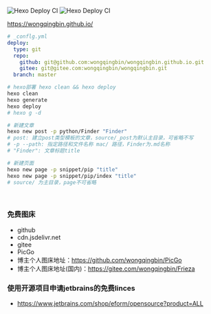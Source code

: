 ![Hexo Deploy CI](https://github.com/wongqingbin/blog/workflows/Hexo%20Deploy%20CI/badge.svg?branch=master&event=push)
![Hexo Deploy CI](https://github.com/wongqingbin/blog/workflows/Hexo%20Deploy%20CI/badge.svg?branch=master&event=repository_dispatch)

<https://wongqingbin.github.io/>

```YAML
# _conflg.yml
deploy:
  type: git
  repo:
    github: git@github.com:wongqingbin/wongqingbin.github.io.git
    gitee: git@gitee.com:wongqingbin/wongqingbin.git
  branch: master
```

```bash
# hexo部署 hexo clean && hexo deploy
hexo clean
hexo generate
hexo deploy
# hexo g -d
```

```bash
# 新建文章
hexo new post -p python/Finder "Finder"
# post: 建立post类型模板的文章，source/_post为默认主目录，可省略不写
# -p --path: 指定路径和文件名称 mac/ 路径，Finder为.md名称
# "Finder": 文章标题title

# 新建页面
hexo new page -p snippet/pip "title"
hexo new page -p snippet/pip/index "title"
# source/ 为主目录，page不可省略
```

<br>

### 免费图床

- github
- cdn.jsdelivr.net
- gitee
- PicGo
- 博主个人图床地址：<https://github.com/wongqingbin/PicGo>
- 博主个人图床地址(国内)：<https://gitee.com/wongqingbin/Frieza>

### 使用开源项目申请jetbrains的免费linces

- <https://www.jetbrains.com/shop/eform/opensource?product=ALL>
